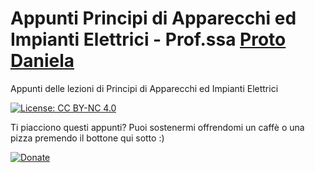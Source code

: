 # Appunti Principi di Apparecchi ed Impianti Elettrici - Prof.ssa [Proto Daniela](https://www.docenti.unina.it/daniela.proto)
Appunti delle lezioni di Principi di Apparecchi ed Impianti Elettrici

 [![License: CC BY-NC 4.0](https://licensebuttons.net/l/by-nc/4.0/80x15.png)](https://creativecommons.org/licenses/by-nc/4.0/)

Ti piacciono questi appunti? Puoi sostenermi offrendomi un caffè o una pizza premendo il bottone qui sotto :)

[![Donate](https://img.shields.io/badge/Donate-PayPal-green.svg)](https://www.paypal.com/donate?hosted_button_id=7KELP768NJSYW)
